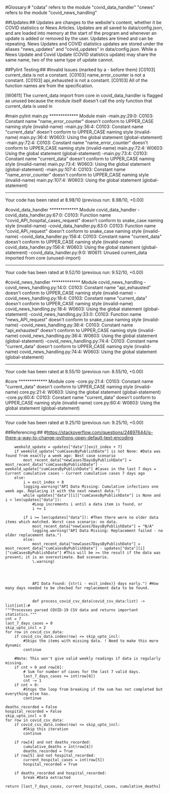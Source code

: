 #Glossary:#
"cdata" refers to the module "covid_data_handler"
"cnews" refers to the module "covid_news_handling"

##Updates:##
Updates are changes to the website's content, whether it be COVID statistics or News Articles.
Updates are all saved to data/config.json, and are loaded into memory at the start of the program and whenever an update is added or removed by the user.
Updates are timed and can be repeating.
News Updates and COVID statistics updates are stored under the aliases "news_updates" and "covid_updates" in data/config.json.
While a News Update and Covid Update (COVID statistics update) may share the same name, two of the same type of update cannot.

##Pylint Testing:##
#Invalid Issues (marked by a - before them)
[C0103] current_data is not a constant.
[C0103] name_error_counter is not a constant.
[C0103] api_exhausted is not a constant.
[C0103] All of the function names are from the specification.

[W0611] The current_data import from core in covid_data_handler is flagged as unused because the module itself doesn't call
the only function that current_data is used in

#main
pylint main.py
************* Module main
-main.py:29:0: C0103: Constant name "name_error_counter" doesn't conform to UPPER_CASE naming style (invalid-name)
-main.py:36:4: C0103: Constant name "current_data" doesn't conform to UPPER_CASE naming style (invalid-name)
main.py:36:4: W0603: Using the global statement (global-statement)
-main.py:72:4: C0103: Constant name "name_error_counter" doesn't conform to UPPER_CASE naming style (invalid-name)
main.py:72:4: W0603: Using the global statement (global-statement)
-main.py:73:4: C0103: Constant name "current_data" doesn't conform to UPPER_CASE naming style (invalid-name)
main.py:73:4: W0603: Using the global statement (global-statement)
-main.py:107:4: C0103: Constant name "name_error_counter" doesn't conform to UPPER_CASE naming style (invalid-name)
main.py:107:4: W0603: Using the global statement (global-statement)

------------------------------------------------------------------
Your code has been rated at 8.98/10 (previous run: 8.98/10, +0.00)

#covid_data_handler
************* Module covid_data_handler
-covid_data_handler.py:67:0: C0103: Function name "covid_API_hospital_cases_request" doesn't conform to snake_case naming style (invalid-name)
-covid_data_handler.py:83:0: C0103: Function name "covid_API_request" doesn't conform to snake_case naming style (invalid-name)
-covid_data_handler.py:156:4: C0103: Constant name "current_data" doesn't conform to UPPER_CASE naming style (invalid-name)
covid_data_handler.py:156:4: W0603: Using the global statement (global-statement)
-covid_data_handler.py:9:0: W0611: Unused current_data imported from core (unused-import)

------------------------------------------------------------------
Your code has been rated at 9.52/10 (previous run: 9.52/10, +0.00)

#covid_news_handler
************* Module covid_news_handling
-covid_news_handling.py:14:0: C0103: Constant name "api_exhausted" doesn't conform to UPPER_CASE naming style (invalid-name)
-covid_news_handling.py:18:4: C0103: Constant name "current_data" doesn't conform to UPPER_CASE naming style (invalid-name)
covid_news_handling.py:18:4: W0603: Using the global statement (global-statement)
-covid_news_handling.py:33:0: C0103: Function name "news_API_request" doesn't conform to snake_case naming style (invalid-name)
-covid_news_handling.py:36:4: C0103: Constant name "api_exhausted" doesn't conform to UPPER_CASE naming style (invalid-name)
covid_news_handling.py:36:4: W0603: Using the global statement (global-statement)
-covid_news_handling.py:74:4: C0103: Constant name "current_data" doesn't conform to UPPER_CASE naming style (invalid-name)
covid_news_handling.py:74:4: W0603: Using the global statement (global-statement)

------------------------------------------------------------------
Your code has been rated at 8.55/10 (previous run: 8.55/10, +0.00)

#core
************* Module core
-core.py:21:4: C0103: Constant name "current_data" doesn't conform to UPPER_CASE naming style (invalid-name)
core.py:21:4: W0603: Using the global statement (global-statement)
-core.py:60:4: C0103: Constant name "current_data" doesn't conform to UPPER_CASE naming style (invalid-name)
core.py:60:4: W0603: Using the global statement (global-statement)

------------------------------------------------------------------
Your code has been rated at 9.25/10 (previous run: 9.25/10, +0.00)


##Referencing:##
#https://stackoverflow.com/questions/24897644/is-there-a-way-to-change-pythons-open-default-text-encoding

        weekold_update = updates["data"][exit_index + 7]
        if weekold_update["cumCasesByPublishDate"] is not None: #Data was found from exactly a week ago: Best case scenario
            most_recent_data["newCases7DaysByPublishDate"] = most_recent_data["cumCasesByPublishDate"] - weekold_update["cumCasesByPublishDate"] #Cases in the last 7 days = Current cumulative cases - Current cumulative cases 7 days ago
        else:
            i = exit_index + 8
            logging.warning("API Data Missing: Cumulative infections one week ago. Replacing it with the next newest data.")
            while updates["data"][i]["cumCasesByPublishDate"] is None and i < len(updates["data"]):
                #Loop increments i until a data item is found, or 
                i += 1

            if i >= len(updates["data"]): #Then there were no older data items which matched. Worst case scenario: no data.
                most_recent_data["newCases7DaysByPublishDate"] = "N/A"
                logging.warning("API Data Missing: Replacement failed - no older replacement data.")
            else:
                most_recent_data["newCases7DaysByPublishDate"] = most_recent_data["cumCasesByPublishDate"] - updates["data"][i]["cumCasesByPublishDate"] #This will be >= the result if the data was present; it is an overestimate. Bad scenaerio.
                \.warning(
                
                
                
                
                API Data Found: {str(i - exit_index)} days early.") #How many days needed to be checked for replacement data to be found.


                def process_covid_csv_data(covid_csv_data:list) -> list[int]:#
    """Processes parsed COVID-19 CSV data and returns important statistics."""
    cnt = 7
    last_7_days_cases = 0
    skip_upto_incl = 2
    for row in covid_csv_data:
        if covid_csv_data.index(row) <= skip_upto_incl:
            #Skips the items with missing data. ! Need to make this more dynamic
            continue

        #Note: This won't give valid weekly readings if data is regularly missing.
        if cnt > 0 and row[6]:
            # Sum for number of cases for the last 7 valid days.
            last_7_days_cases += int(row[6])
            cnt -= 1
        if cnt > 0:
            #Stops the loop from breaking if the sum has not completed but everything else has.
            continue

    deaths_recorded = False
    hospital_recorded = False
    skip_upto_incl = 0
    for row in covid_csv_data:
        if covid_csv_data.index(row) <= skip_upto_incl:
            #Skip this iteration
            continue

        if row[4] and not deaths_recorded:
            cumulative_deaths = int(row[4])
            deaths_recorded = True
        if row[5] and not hospital_recorded:
            current_hospital_cases = int(row[5])
            hospital_recorded = True

        if deaths_recorded and hospital_recorded:
            break #Data extracted

    return [last_7_days_cases, current_hospital_cases, cumulative_deaths]
